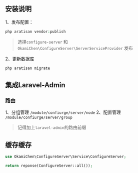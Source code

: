 ## 安装说明
1、发布配置：
```php
php aratisan vendor:publish
```
> 选择`configure-server` 和 `OkamiChen\ConfigureServer\ServerServiceProvider` 发布

2、更新数据库

```php
php aratisan migrate
```

## 集成Laravel-Admin

### 路由
1、分组管理
`/module/confiurge/server/node`
2、配置管理
`/module/confiurge/server/group`
> 记得加上`laravel-admin`的路由前缀

## 缓存缓存

```php
use OkamiChen\ConfigureServer\Service\ConfigureServer;

return reponse(ConfigureServer::all());
```

